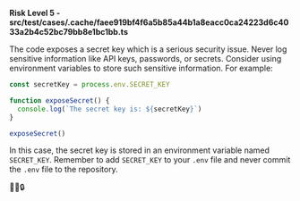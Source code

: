 **Risk Level 5 - src/test/cases/.cache/faee919bf4f6a5b85a44b1a8eacc0ca24223d6c4033a2b4c52bc79bb8e1bc1bb.ts**

The code exposes a secret key which is a serious security issue. Never log sensitive information like API keys, passwords, or secrets. Consider using environment variables to store such sensitive information. For example:

```typescript
const secretKey = process.env.SECRET_KEY

function exposeSecret() {
  console.log(`The secret key is: ${secretKey}`)
}

exposeSecret()
```

In this case, the secret key is stored in an environment variable named `SECRET_KEY`. Remember to add `SECRET_KEY` to your `.env` file and never commit the `.env` file to the repository.

🔑❌🔒

